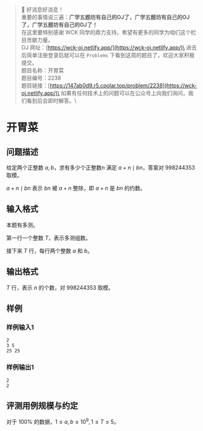 > 📢 好消息好消息！\
> 重要的事情说三遍：**广学五题坊有自己的OJ了，广学五题坊有自己的OJ了，广学五题坊有自己的OJ了！** \
> 在这里要特别感谢 $\text{WCK}$ 同学的鼎力支持。希望有更多的同学为咱们这个栏目贡献力量。\
> OJ 网址：[https://wck-oj.netlify.app/](https://wck-oj.netlify.app/)\
> 进去后简单注册登录后就可以在 ``Problems`` 下看到这周的题目了，欢迎大家积极提交。\
> 题目名称：开胃菜\
> 题目编号：2238\
> 题目链接：[https://147ab0d9.r5.cpolar.top/problem/2238](https://wck-oj.netlify.app/)\
> 如果有任何技术上的问题可以在公众号上向我们询问，我们看到后会即时解答。\

# 开胃菜

## 问题描述
给定两个正整数 $a,b$，求有多少个正整数$n$ 满足 $a+n \mid bn$，答案对 $998244353$ 取模。

$a+n \mid bn$ 表示 $bn$ 被 $a+n$ 整除，即 $a+n$ 是 $bn$ 的约数。

## 输入格式
本题有多测。

第一行一个整数 $T$，表示多测组数。

接下来 $T$ 行，每行两个整数 $a$ 和 $b$。

## 输出格式
$T$ 行，表示 $n$ 的个数，对 $998244353$ 取模。

## 样例

### 样例输入1

```
2
3 5
25 25
```

### 样例输出1

```
2
2
```

## 评测用例规模与约定
对于 $100\%$ 的数据，$1 \le a,b \le 10^{9},1\le T \le 5$。

